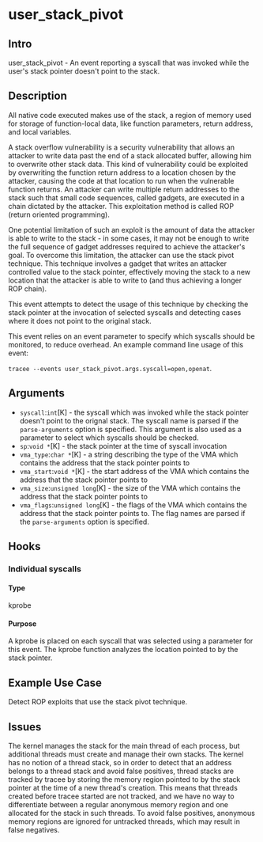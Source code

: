 # user_stack_pivot

## Intro

user_stack_pivot - An event reporting a syscall that was invoked while the user's stack pointer doesn't point to the stack.

## Description

All native code executed makes use of the stack, a region of memory used for storage of function-local data, like function parameters, return address, and local variables.

A stack overflow vulnerability is a security vulnerability that allows an attacker to write data past the end of a stack allocated buffer, allowing him to overwrite other stack data. This kind of vulnerability could be exploited by overwriting the function return address to a location chosen by the attacker, causing the code at that location to run when the vulnerable function returns. An attacker can write multiple return addresses to the stack such that small code sequences, called gadgets, are executed in a chain dictated by the attacker. This exploitation method is called ROP (return oriented programming).

One potential limitation of such an exploit is the amount of data the attacker is able to write to the stack - in some cases, it may not be enough to write the full sequence of gadget addresses required to achieve the attacker's goal. To overcome this limitation, the attacker can use the stack pivot technique. This technique involves a gadget that writes an attacker controlled value to the stack pointer, effectively moving the stack to a new location that the attacker is able to write to (and thus achieving a longer ROP chain).

This event attempts to detect the usage of this technique by checking the stack pointer at the invocation of selected syscalls and detecting cases where it does not point to the original stack.

This event relies on an event parameter to specify which syscalls should be monitored, to reduce overhead. An example command line usage of this event:

`tracee --events user_stack_pivot.args.syscall=open,openat`.

## Arguments

- `syscall`:`int`[K] - the syscall which was invoked while the stack pointer doesn't point to the orignal stack. The syscall name is parsed if the `parse-arguments` option is specified. This argument is also used as a parameter to select which syscalls should be checked.
- `sp`:`void *`[K] - the stack pointer at the time of syscall invocation
- `vma_type`:`char *`[K] - a string describing the type of the VMA which contains the address that the stack pointer points to
- `vma_start`:`void *`[K] - the start address of the VMA which contains the address that the stack pointer points to
- `vma_size`:`unsigned long`[K] - the size of the VMA which contains the address that the stack pointer points to
- `vma_flags`:`unsigned long`[K] - the flags of the VMA which contains the address that the stack pointer points to. The flag names are parsed if the `parse-arguments` option is specified.

## Hooks

### Individual syscalls

#### Type

kprobe

#### Purpose

A kprobe is placed on each syscall that was selected using a parameter for this event. The kprobe function analyzes the location pointed to by the stack pointer.

## Example Use Case

Detect ROP exploits that use the stack pivot technique.

## Issues

The kernel manages the stack for the main thread of each process, but additional threads must create and manage their own stacks. The kernel has no notion of a thread stack, so in order to detect that an address belongs to a thread stack and avoid false positives, thread stacks are tracked by tracee by storing the memory region pointed to by the stack pointer at the time of a new thread's creation. This means that threads created before tracee started are not tracked, and we have no way to differentiate between a regular anonymous memory region and one allocated for the stack in such threads. To avoid false positives, anonymous memory regions are ignored for untracked threads, which may result in false negatives.


